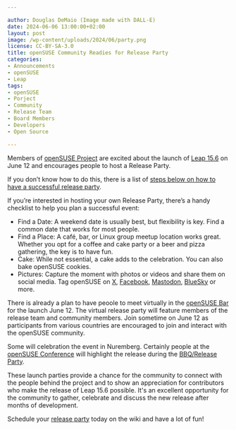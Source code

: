 ```yaml
---

author: Douglas DeMaio (Image made with DALL-E)
date: 2024-06-06 13:00:00+02:00
layout: post
image: /wp-content/uploads/2024/06/party.png
license: CC-BY-SA-3.0
title: openSUSE Community Readies for Release Party
categories:
- Announcements
- openSUSE
- Leap
tags:
- openSUSE
- Porject
- Community
- Release Team
- Board Members
- Developers
- Open Source

---
```


Members of [openSUSE Project](https://www.opensuse.org/) are excited about the launch of [Leap 15.6](https://get.opensuse.org/leap/15.6/) on June 12 and encourages people to host a Release Party.

If you don’t know how to do this, there is a list of [steps below on how to have a successful release party](https://en.opensuse.org/openSUSE:Launch_party_HOWTO). 

If you’re interested in hosting your own Release Party, there’s a handy checklist to help you plan a successful event:
- Find a Date: A weekend date is usually best, but flexibility is key. Find a common date that works for most people.
- Find a Place: A café, bar, or Linux group meetup location works great. Whether you opt for a coffee and cake party or a beer and pizza gathering, the key is to have fun.
- Cake: While not essential, a cake adds to the celebration. You can also bake openSUSE cookies. 
- Pictures: Capture the moment with photos or videos and share them on social media. Tag openSUSE on [X](https://x.com/openSUSE), [Facebook](https://www.facebook.com/en.openSUSE), [Mastodon](https://fosstodon.org/@opensuse), [BlueSky](https://bsky.app/profile/opensuse.bsky.social) or more.

There is already a plan to have peoole to meet virtually in the [openSUSE Bar](https://meet.opensuse.org/bar) for the launch June 12. The virtual release party will feature members of the release team and community members. Join sometime on June 12 as participants from various countries are encouraged to join and interact with the openSUSE community.

Some will celebration the event in Nuremberg. Certainly people at the [openSUSE Conference](https://events.opensuse.org/) will highlight the release during the [BBQ/Release Party](https://events.opensuse.org/conferences/oSC24/program/proposals/4697).

These launch parties provide a chance for the community to connect with the people behind the project and to show an appreciation for contributors who make the release of Leap 15.6 possible. It's an excellent opportunity for the community to gather, celebrate and discuss the new release after months of development.

Schedule your [release party](https://en.opensuse.org/openSUSE:Launch_parties) today on the wiki and have a lot of fun!
